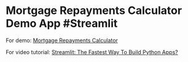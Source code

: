 # Mortgage Repayments Calculator Demo App #Streamlit

For demo: [Mortgage Repayments Calculator](https://bradyoo12-streamlit-demo-app-mortgage-calculator-0tprli.streamlit.app/)

For video tutorial: [Streamlit: The Fastest Way To Build Python Apps?](https://www.youtube.com/watch?v=D0D4Pa22iG0&lc=Ugz_mHQgRHlnn1BJqlx4AaABAg)
